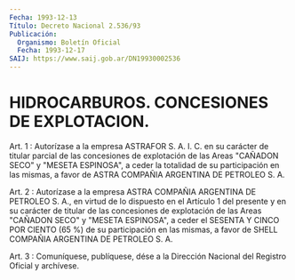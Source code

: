 ```yaml
---
Fecha: 1993-12-13
Título: Decreto Nacional 2.536/93
Publicación:
  Organismo: Boletín Oficial
  Fecha: 1993-12-17
SAIJ: https://www.saij.gob.ar/DN19930002536
---
```

# HIDROCARBUROS. CONCESIONES DE EXPLOTACION.

<a id="1"></a>
Art.  1  :  Autorízase a la empresa ASTRAFOR S. A. I. C. en su carácter de titular  parcial  de  las concesiones de explotación de las Areas "CAÑADON SECO" y "MESETA  ESPINOSA", a ceder la totalidad de  su  participación  en las mismas, a  favor  de  ASTRA  COMPAÑIA ARGENTINA DE PETROLEO S. A.

<a id="2"></a>
Art.  2  : Autorízase a la empresa ASTRA COMPAÑIA ARGENTINA DE PETROLEO S. A.,  en  virtud  de  lo  dispuesto en el Artículo 1 del presente  y  en  su  carácter  de  titular de  las  concesiones  de explotación  de las Areas "CAÑADON SECO"  y  "MESETA  ESPINOSA",  a ceder el SESENTA  Y  CINCO POR CIENTO (65 %) de su participación en las mismas, a favor de  SHELL  COMPAÑIA ARGENTINA DE PETROLEO S. A.

<a id="3"></a>
Art. 3 : Comuníquese, publíquese, dése a la Dirección Nacional del Registro Oficial y archívese.